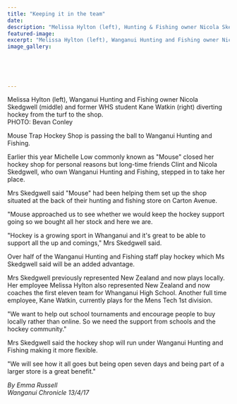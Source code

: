 ```yaml
---
title: "Keeping it in the team"
date: 
description: "Melissa Hylton (left), Hunting & Fishing owner Nicola Skedgwell (middle) & ex WHS student Kane Watkin (right) diverting hockey from the turf to the shop..."
featured-image: 
excerpt: "Melissa Hylton (left), Wanganui Hunting and Fishing owner Nicola Skedgwell (middle) and former WHS student Kane Watkin (right) diverting hockey from the turf to the shop."
image_gallery:
	
	
	
	
	
---
```


<p><span>Melissa Hylton (left), Wanganui Hunting and Fishing owner Nicola Skedgwell (middle) and former WHS student Kane Watkin (right) diverting hockey from the turf to the shop. <br />PHOTO: Bevan Conley</span></p>
<p>Mouse Trap Hockey Shop is passing the ball to Wanganui Hunting and Fishing.</p>
<p>Earlier this year Michelle Low commonly known as "Mouse" closed her hockey shop for personal reasons but long-time friends Clint and Nicola Skedgwell, who own Wanganui Hunting and Fishing, stepped in to take her place.</p>
<p>Mrs Skedgwell said "Mouse" had been helping them set up the shop situated at the back of their hunting and fishing store on Carton Avenue.</p>
<p>"Mouse approached us to see whether we would keep the hockey support going so we bought all her stock and here we are.</p>
<p>"Hockey is a growing sport in Whanganui and it's great to be able to support all the up and comings," Mrs Skedgwell said.</p>
<p>Over half of the Wanganui Hunting and Fishing staff play hockey which Ms Skedgwell said will be an added advantage.</p>
<p>Mrs Skedgwell previously represented New Zealand and now plays locally. Her employee Melissa Hylton also represented New Zealand and now coaches the first eleven team for Whanganui High School. Another full time employee, Kane Watkin, currently plays for the Mens Tech 1st division.</p>
<p>"We want to help out school tournaments and encourage people to buy locally rather than online. So we need the support from schools and the hockey community."</p>
<p>Mrs Skedgwell said the hockey shop will run under Wanganui Hunting and Fishing making it more flexible.</p>
<p>"We will see how it all goes but being open seven days and being part of a larger store is a great benefit."</p>
<p class="clear syndicator"><em>By Emma Russell</em><br /><em>Wanganui Chronicle 13/4/17</em></p>

